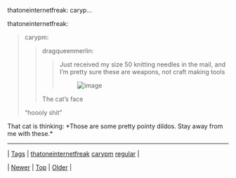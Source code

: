 <!--
title: thatoneinternetfreak
date: 2020-06-28T15:27:00.314Z
tags: thatoneinternetfreak, carypm, regular
-->


thatoneinternetfreak: caryp...

<p>thatoneinternetfreak:</p>
<blockquote>
<p>carypm:</p>
<blockquote>
<p>dragqueenmerlin:</p>
<blockquote>
<p>Just received my size 50 knitting needles in the mail, and I’m pretty sure these are weapons, not craft making tools</p>
<p><figure class="tmblr-full" data-orig-height="750" data-orig-width="469" data-orig-src="https://66.media.tumblr.com/3f435587eb5347abd0f358c24bd460b8/tumblr_inline_n699l3Qycg1rb7j4o.jpg"><img alt="image" src="https://66.media.tumblr.com/230c92f2dbe7df285cd8475598e2fb13/tumblr_inline_pk85rzChwX1snpcgy_540.jpg" data-orig-height="750" data-orig-width="469" data-orig-src="https://66.media.tumblr.com/3f435587eb5347abd0f358c24bd460b8/tumblr_inline_n699l3Qycg1rb7j4o.jpg"/></figure></p>
</blockquote>
<p>The cat’s face</p>
</blockquote>
<p>&ldquo;hoooly shit&rdquo;</p>

</blockquote>


<p>That cat is thinking: *Those are some pretty pointy dildos. Stay away from me with these.*</p>

<!--BOTTOM-POST-NAVIGATION-->
---

| [Tags](tags.md) | [thatoneinternetfreak](tag-thatoneinternetfreak.md) [carypm](tag-carypm.md) [regular](tag-regular.md) |

| [Newer](87491139264.md) | [Top](index.md) | [Older](87512271055.md) |